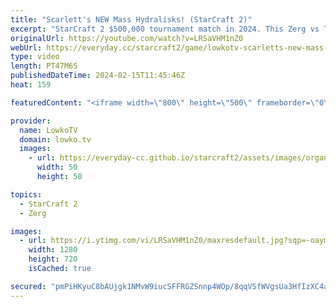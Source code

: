 ```yaml
---
title: "Scarlett's NEW Mass Hydralisks! (StarCraft 2)"
excerpt: "StarCraft 2 $500,000 tournament match in 2024. This Zerg vs Terran is from IEM Katowice and features Scarlett reinventing the Zerg mid game as she masses one of the worst units that Zerg has available: the Hydralisk.  Support my work: https://patreon.com/lowkotv  Lowko merch: https://lowko.shop Tech"
originalUrl: https://youtube.com/watch?v=LRSaVHM1nZ0
webUrl: https://everyday.cc/starcraft2/game/lowkotv-scarletts-new-mass-hydralisks-starcraft-2/
type: video
length: PT47M6S
publishedDateTime: 2024-02-15T11:45:46Z
heat: 159

featuredContent: "<iframe width=\"800\" height=\"500\" frameborder=\"0\" src=\"https://www.youtube.com/embed/LRSaVHM1nZ0\" allow=\"accelerometer; autoplay; encrypted-media; gyroscope; picture-in-picture\" allowfullscreen></iframe>"

provider:
  name: LowkoTV
  domain: lowko.tv
  images:
    - url: https://everyday-cc.github.io/starcraft2/assets/images/organizations/lowko.tv-50x50.jpg
      width: 50
      height: 50

topics:
  - StarCraft 2
  - Zerg

images:
  - url: https://i.ytimg.com/vi/LRSaVHM1nZ0/maxresdefault.jpg?sqp=-oaymwEmCIAKENAF8quKqQMa8AEB-AH-CYAC0AWKAgwIABABGGggaChoMA8=&rs=AOn4CLBKGFyj7bGj7bORLzUN4NAn2OL_LA
    width: 1280
    height: 720
    isCached: true

secured: "pmPiHKyuC8bAUjgk1NMvW9iucSFFRGZSnnp4WOp/8qqVSfWVgsUa3HfIzXC4aMuY/orw1liFLjdfsHUka0tR95ZhU6un5C2pGSVaj3NuAzYQfNkxWER+3ElB2CNFLbPEAcHXbTd8t4DdM/l5klqH4DneuyDX2hKHsC2vkpi519z2hfxBkoiVORUJOYOHT/8vHX6iaSni+1lxzVlSxoFmw0jgPoRPWfwqVgVZqaF0pVEaOqbMQKvZyKBIOliAmOZr275Zp3/lVZtQgqlx9NR1FnRkWYJjCXSM2GP0wtnpnd/SGWyletrdHfaaAZ9VgWm2a9wL3oU+n1saR4KKsQTulHnFqj3Vp2ZzBDMfETd5SEocaMsSMwDmMCClePYsdn530hGAFT3ctdJHMpT/AQqR13aGUuJ6Zsa/uxcfX2MQBV0=;LdEJcpXxTKgXDCAcikCZzQ=="
---
```


